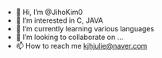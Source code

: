 - 👋 Hi, I’m @JihoKim0
- 👀 I’m interested in C, JAVA
- 🌱 I’m currently learning various languages
- 💞️ I’m looking to collaborate on ...
- 📫 How to reach me kjhjulie@naver.com

<!---
JihoKim0/JihoKim0 is a ✨ special ✨ repository because its `README.md` (this file) appears on your GitHub profile.
You can click the Preview link to take a look at your changes.
--->
